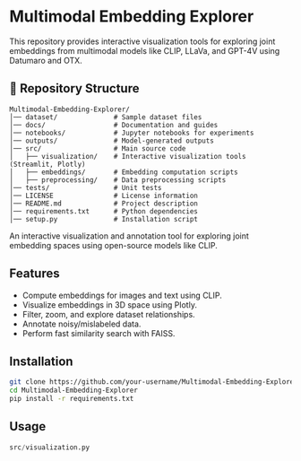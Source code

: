 # Multimodal Embedding Explorer

This repository provides interactive visualization tools for exploring joint embeddings from multimodal models like CLIP, LLaVa, and GPT-4V using Datumaro and OTX.

## 📁 Repository Structure

```plaintext
Multimodal-Embedding-Explorer/
│── dataset/              # Sample dataset files
│── docs/                 # Documentation and guides
│── notebooks/            # Jupyter notebooks for experiments
│── outputs/              # Model-generated outputs
│── src/                  # Main source code
│   ├── visualization/    # Interactive visualization tools (Streamlit, Plotly)
│   ├── embeddings/       # Embedding computation scripts
│   ├── preprocessing/    # Data preprocessing scripts
│── tests/                # Unit tests
│── LICENSE               # License information
│── README.md             # Project description
│── requirements.txt      # Python dependencies
│── setup.py              # Installation script
```
 
An interactive visualization and annotation tool for exploring joint embedding spaces using open-source models like CLIP.  

## Features  
- Compute embeddings for images and text using CLIP.  
- Visualize embeddings in 3D space using Plotly.  
- Filter, zoom, and explore dataset relationships.  
- Annotate noisy/mislabeled data.  
- Perform fast similarity search with FAISS.  

## Installation  
```sh
git clone https://github.com/your-username/Multimodal-Embedding-Explorer.git
cd Multimodal-Embedding-Explorer
pip install -r requirements.txt
```

## Usage 
```python
src/visualization.py
```

